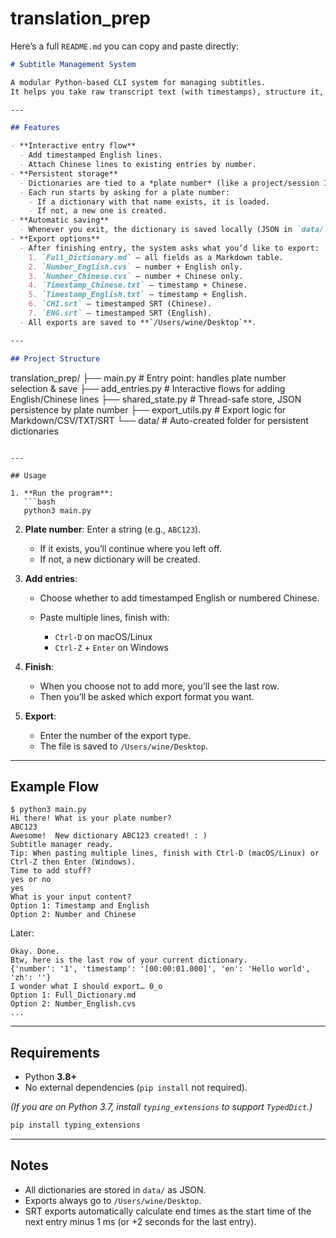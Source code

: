 # translation_prep
Here’s a full `README.md` you can copy and paste directly:

```markdown
# Subtitle Management System

A modular Python-based CLI system for managing subtitles.  
It helps you take raw transcript text (with timestamps), structure it, attach bilingual translations (English + Chinese), persist across sessions, and export into different formats.

---

## Features

- **Interactive entry flow**
  - Add timestamped English lines.
  - Attach Chinese lines to existing entries by number.
- **Persistent storage**
  - Dictionaries are tied to a *plate number* (like a project/session ID).
  - Each run starts by asking for a plate number:
    - If a dictionary with that name exists, it is loaded.
    - If not, a new one is created.
- **Automatic saving**
  - Whenever you exit, the dictionary is saved locally (JSON in `data/`).
- **Export options**
  - After finishing entry, the system asks what you’d like to export:
    1. `Full_Dictionary.md` – all fields as a Markdown table.
    2. `Number_English.cvs` – number + English only.
    3. `Number_Chinese.cvs` – number + Chinese only.
    4. `Timestamp_Chinese.txt` – timestamp + Chinese.
    5. `Timestamp_English.txt` – timestamp + English.
    6. `CHI.srt` – timestamped SRT (Chinese).
    7. `ENG.srt` – timestamped SRT (English).
  - All exports are saved to **`/Users/wine/Desktop`**.

---

## Project Structure

```

translation\_prep/
├── main.py          # Entry point: handles plate number selection & save
├── add\_entries.py   # Interactive flows for adding English/Chinese lines
├── shared\_state.py  # Thread-safe store, JSON persistence by plate number
├── export\_utils.py  # Export logic for Markdown/CSV/TXT/SRT
└── data/            # Auto-created folder for persistent dictionaries

````

---

## Usage

1. **Run the program**:
   ```bash
   python3 main.py
````

2. **Plate number**:
   Enter a string (e.g., `ABC123`).

   * If it exists, you’ll continue where you left off.
   * If not, a new dictionary will be created.

3. **Add entries**:

   * Choose whether to add timestamped English or numbered Chinese.
   * Paste multiple lines, finish with:

     * `Ctrl-D` on macOS/Linux
     * `Ctrl-Z` + `Enter` on Windows

4. **Finish**:

   * When you choose not to add more, you’ll see the last row.
   * Then you’ll be asked which export format you want.

5. **Export**:

   * Enter the number of the export type.
   * The file is saved to `/Users/wine/Desktop`.

---

## Example Flow

```
$ python3 main.py
Hi there! What is your plate number?
ABC123
Awesome!  New dictionary ABC123 created! : )
Subtitle manager ready.
Tip: When pasting multiple lines, finish with Ctrl-D (macOS/Linux) or Ctrl-Z then Enter (Windows).
Time to add stuff?
yes or no
yes
What is your input content?
Option 1: Timestamp and English
Option 2: Number and Chinese
```

Later:

```
Okay. Done.
Btw, here is the last row of your current dictionary.
{'number': '1', 'timestamp': '[00:00:01.000]', 'en': 'Hello world', 'zh': ''}
I wonder what I should export… 0_o
Option 1: Full_Dictionary.md
Option 2: Number_English.cvs
...
```

---

## Requirements

* Python **3.8+**
* No external dependencies (`pip install` not required).

*(If you are on Python 3.7, install `typing_extensions` to support `TypedDict`.)*

```bash
pip install typing_extensions
```

---

## Notes

* All dictionaries are stored in `data/` as JSON.
* Exports always go to `/Users/wine/Desktop`.
* SRT exports automatically calculate end times as the start time of the next entry minus 1 ms (or +2 seconds for the last entry).

